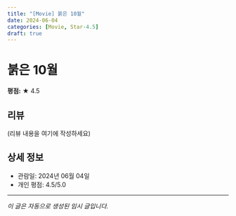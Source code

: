 ```yaml
---
title: "[Movie] 붉은 10월"
date: 2024-06-04
categories: [Movie, Star-4.5]
draft: true
---
```


# 붉은 10월

**평점:** ★ 4.5

## 리뷰

(리뷰 내용을 여기에 작성하세요)

## 상세 정보

- 관람일: 2024년 06월 04일
- 개인 평점: 4.5/5.0

---

*이 글은 자동으로 생성된 임시 글입니다.*
